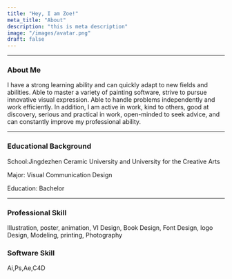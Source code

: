 ```yaml
---
title: "Hey, I am Zoe!"
meta_title: "About"
description: "this is meta description"
image: "/images/avatar.png"
draft: false
---
```


 <hr> 


### About Me
I have a strong learning ability and can quickly adapt to new fields and abilities. Able to master a variety of painting software, strive to pursue innovative visual expression. Able to handle problems independently and work efficiently. In addition, I am active in work, kind to others, good at discovery, serious and practical in work, open-minded to seek advice, and can constantly improve my professional ability.

<hr>

### Educational Background

School:Jingdezhen Ceramic University and University for the Creative Arts

Major: Visual Communication Design

Education: Bachelor

<hr>

### Professional Skill

Illustration, poster, animation, VI Design, Book Design, Font Design, logo Design, Modeling, printing, Photography

### Software Skill

Ai,Ps,Ae,C4D
